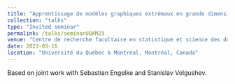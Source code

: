 ```yaml
---
title: "Apprentissage de modèles graphiques extrémaux en grande dimension"
collection: "talks"
type: "Invited seminar"
permalink: /talks/seminarUQAM23
venue: "Centre de recherche facultaire en statistique et science des données STATQAM"
date: 2023-03-16
location: "Université du Québec à Montréal, Montréal, Canada"
---
```


Based on joint work with Sebastian Engelke and Stanislav Volgushev.
